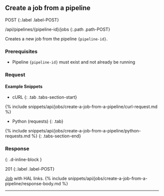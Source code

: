 ## Create a job from a pipeline

POST
{:.label .label-POST}

/api/pipelines/{pipeline-id}/jobs
{:.path .path-POST}

Creates a new job from the pipeline `{pipeline-id}`.

### Prerequisites
- Pipeline `{pipeline-id}` must exist and not already be running

### Request

#### Example Snippets
- cURL
{: .tab .tabs-section-start}

{% include snippets/api/jobs/create-a-job-from-a-pipeline/curl-request.md %}

- Python (requests)
{: .tab}

{% include snippets/api/jobs/create-a-job-from-a-pipeline/python-requests.md %}
{: .tabs-section-end}

### Response
{: .d-inline-block }

201
{:.label .label-POST}

[Job](#job) with HAL links.
{% include snippets/api/jobs/create-a-job-from-a-pipeline/response-body.md %}

---
